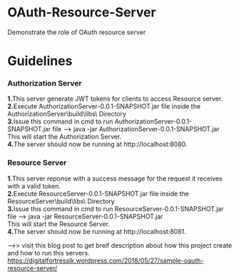 # OAuth-Resource-Server
 Demonstrate the role of OAuth resource server 
<h1>Guidelines</h1>
<h3>Authorization Server</h3>
<b>1.</b>This server generate JWT tokens for clients to access Resource server.</br>
<b>2.</b>Execute AuthorizationServer-0.0.1-SNAPSHOT.jar file inside the AuthorizationServer\build\libs\ Directory</br>
<b>3.</b>Issue this command in cmd to run AuthorizationServer-0.0.1-SNAPSHOT.jar file --> java -jar AuthorizationServer-0.0.1-SNAPSHOT.jar</br>
This will start the Authorization Server.</br>
<b>4.</b>The server should now be running at http://localhost:8080.
</br>
<h3>Resource Server</h3>
<b>1.</b>This server reponse with a success message for the request it receives with a valid token.</br>
<b>2.</b>Execute ResourceServer-0.0.1-SNAPSHOT.jar file inside the ResourceServer\build\libs\ Directory</br>
<b>3.</b>Issue this command in cmd to run ResourceServer-0.0.1-SNAPSHOT.jar file --> java -jar ResourceServer-0.0.1-SNAPSHOT.jar</br>
This will start the Resource Server.</br>
<b>4.</b>The server should now be running at http://localhost:8081.

-->> visit this blog post to get breif description about how this project create and how to run this servers.</br>
https://digitalfortresslk.wordpress.com/2018/05/27/sample-oauth-resource-server/
 
